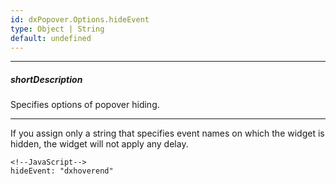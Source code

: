 ```yaml
---
id: dxPopover.Options.hideEvent
type: Object | String
default: undefined
---
```

---
##### shortDescription
Specifies options of popover hiding.

---
If you assign only a string that specifies event names on which the widget is hidden, the widget will not apply any delay.

    <!--JavaScript-->
    hideEvent: "dxhoverend"